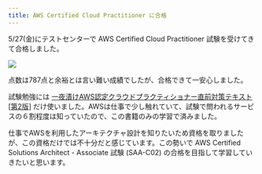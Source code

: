 ```yaml
---
title: AWS Certified Cloud Practitioner に合格
---
```

5/27(金)にテストセンターで AWS Certified Cloud Practitioner 試験を受けてきて合格しました。

![](https://lh3.googleusercontent.com/TuwZG-oYywMbBvUZF5WO0Kha-vOl9U6-zxohr4gZ9FbaJj5QS7EAnlhbZraFCl_QvX1cQwBUhsgX4VdBEbwPNk3JSFMYaBoGf0m8ZkpR3YDDEEtsV3wvLO9qlvFaNr1DXTQxYkEKw3w7bGBtCA)

点数は787点と余裕とは言い難い成績でしたが、合格できて一安心しました。

試験勉強には [一夜漬けAWS認定クラウドプラクティショナー直前対策テキスト\[第2版\]](https://www.amazon.co.jp/dp/4798067156) だけ使いました。AWSは仕事で少し触れていて、試験で問われるサービスの６割程度は知っていたので、この書籍のみの学習で済みました。

仕事でAWSを利用したアーキテクチャ設計を知りたいため資格を取りましたが、この資格だけでは不十分だと感じています。この勢いで AWS Certified Solutions Architect - Associate 試験 (SAA-C02) の合格を目指して学習していきたいと思います。
